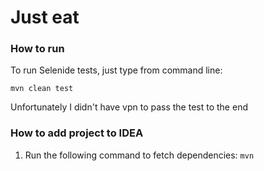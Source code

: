 Just eat
========================

### How to run

To run Selenide tests, just type from command line:

```
mvn clean test
```
Unfortunately I didn't have vpn to pass the test to the end

### How to add project to IDEA

1. Run the following command to fetch dependencies: `mvn`


